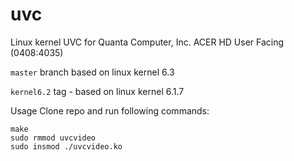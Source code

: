 # uvc
Linux kernel UVC for Quanta Computer, Inc. ACER HD User Facing (0408:4035)

`master` branch based on linux kernel 6.3

`kernel6.2` tag - based on linux kernel 6.1.7

Usage
Clone repo and run following commands:

```
make
sudo rmmod uvcvideo
sudo insmod ./uvcvideo.ko
```

